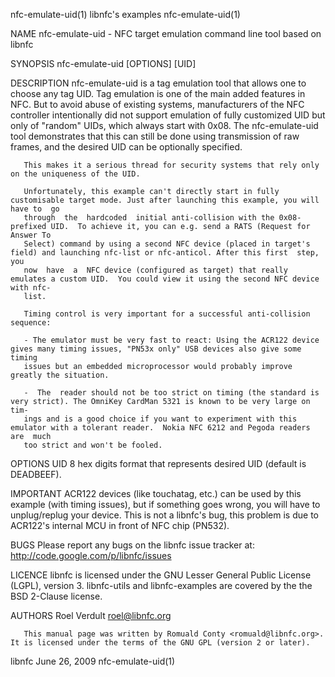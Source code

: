 nfc-emulate-uid(1)                                               libnfc's examples                                              nfc-emulate-uid(1)

NAME
       nfc-emulate-uid - NFC target emulation command line tool based on libnfc

SYNOPSIS
       nfc-emulate-uid [OPTIONS] [UID]

DESCRIPTION
       nfc-emulate-uid  is a tag emulation tool that allows one to choose any tag UID. Tag emulation is one of the main added features in NFC. But
       to avoid abuse of existing systems, manufacturers of the NFC controller intentionally did not support emulation of fully customized UID but
       only  of "random" UIDs, which always start with 0x08.  The nfc-emulate-uid tool demonstrates that this can still be done using transmission
       of raw frames, and the desired UID can be optionally specified.

       This makes it a serious thread for security systems that rely only on the uniqueness of the UID.

       Unfortunately, this example can't directly start in fully customisable target mode. Just after launching this example, you will have to  go
       through  the  hardcoded  initial anti-collision with the 0x08-prefixed UID.  To achieve it, you can e.g. send a RATS (Request for Answer To
       Select) command by using a second NFC device (placed in target's field) and launching nfc-list or nfc-anticol. After this first  step,  you
       now  have  a  NFC device (configured as target) that really emulates a custom UID.  You could view it using the second NFC device with nfc-
       list.

       Timing control is very important for a successful anti-collision sequence:

       - The emulator must be very fast to react: Using the ACR122 device gives many timing issues, "PN53x only" USB devices also give some timing
       issues but an embedded microprocessor would probably improve greatly the situation.

       -  The  reader should not be too strict on timing (the standard is very strict). The OmniKey CardMan 5321 is known to be very large on tim‐
       ings and is a good choice if you want to experiment with this emulator with a tolerant reader.  Nokia NFC 6212 and Pegoda readers are  much
       too strict and won't be fooled.

OPTIONS
       UID 8 hex digits format that represents desired UID (default is DEADBEEF).

IMPORTANT
       ACR122  devices  (like  touchatag,  etc.)  can  be used by this example (with timing issues), but if something goes wrong, you will have to
       unplug/replug your device. This is not a libnfc's bug, this problem is due to ACR122's internal MCU in front of NFC chip (PN532).

BUGS
       Please report any bugs on the libnfc issue tracker at:
       http://code.google.com/p/libnfc/issues

LICENCE
       libnfc is licensed under the GNU Lesser General Public License (LGPL), version 3.
       libnfc-utils and libnfc-examples are covered by the the BSD 2-Clause license.

AUTHORS
       Roel Verdult <roel@libnfc.org>

       This manual page was written by Romuald Conty <romuald@libnfc.org>.  It is licensed under the terms of the GNU GPL (version 2 or later).

libnfc                                                             June 26, 2009                                                nfc-emulate-uid(1)
